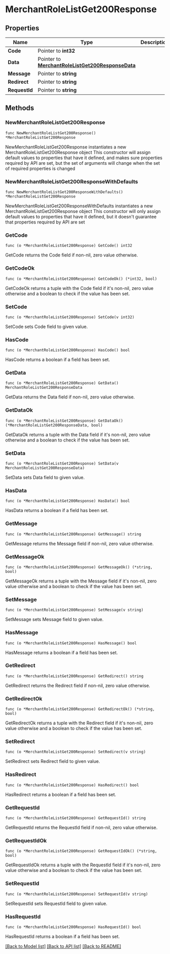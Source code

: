 # MerchantRoleListGet200Response

## Properties

Name | Type | Description | Notes
------------ | ------------- | ------------- | -------------
**Code** | Pointer to **int32** |  | [optional] 
**Data** | Pointer to [**MerchantRoleListGet200ResponseData**](MerchantRoleListGet200ResponseData.md) |  | [optional] 
**Message** | Pointer to **string** |  | [optional] 
**Redirect** | Pointer to **string** |  | [optional] 
**RequestId** | Pointer to **string** |  | [optional] 

## Methods

### NewMerchantRoleListGet200Response

`func NewMerchantRoleListGet200Response() *MerchantRoleListGet200Response`

NewMerchantRoleListGet200Response instantiates a new MerchantRoleListGet200Response object
This constructor will assign default values to properties that have it defined,
and makes sure properties required by API are set, but the set of arguments
will change when the set of required properties is changed

### NewMerchantRoleListGet200ResponseWithDefaults

`func NewMerchantRoleListGet200ResponseWithDefaults() *MerchantRoleListGet200Response`

NewMerchantRoleListGet200ResponseWithDefaults instantiates a new MerchantRoleListGet200Response object
This constructor will only assign default values to properties that have it defined,
but it doesn't guarantee that properties required by API are set

### GetCode

`func (o *MerchantRoleListGet200Response) GetCode() int32`

GetCode returns the Code field if non-nil, zero value otherwise.

### GetCodeOk

`func (o *MerchantRoleListGet200Response) GetCodeOk() (*int32, bool)`

GetCodeOk returns a tuple with the Code field if it's non-nil, zero value otherwise
and a boolean to check if the value has been set.

### SetCode

`func (o *MerchantRoleListGet200Response) SetCode(v int32)`

SetCode sets Code field to given value.

### HasCode

`func (o *MerchantRoleListGet200Response) HasCode() bool`

HasCode returns a boolean if a field has been set.

### GetData

`func (o *MerchantRoleListGet200Response) GetData() MerchantRoleListGet200ResponseData`

GetData returns the Data field if non-nil, zero value otherwise.

### GetDataOk

`func (o *MerchantRoleListGet200Response) GetDataOk() (*MerchantRoleListGet200ResponseData, bool)`

GetDataOk returns a tuple with the Data field if it's non-nil, zero value otherwise
and a boolean to check if the value has been set.

### SetData

`func (o *MerchantRoleListGet200Response) SetData(v MerchantRoleListGet200ResponseData)`

SetData sets Data field to given value.

### HasData

`func (o *MerchantRoleListGet200Response) HasData() bool`

HasData returns a boolean if a field has been set.

### GetMessage

`func (o *MerchantRoleListGet200Response) GetMessage() string`

GetMessage returns the Message field if non-nil, zero value otherwise.

### GetMessageOk

`func (o *MerchantRoleListGet200Response) GetMessageOk() (*string, bool)`

GetMessageOk returns a tuple with the Message field if it's non-nil, zero value otherwise
and a boolean to check if the value has been set.

### SetMessage

`func (o *MerchantRoleListGet200Response) SetMessage(v string)`

SetMessage sets Message field to given value.

### HasMessage

`func (o *MerchantRoleListGet200Response) HasMessage() bool`

HasMessage returns a boolean if a field has been set.

### GetRedirect

`func (o *MerchantRoleListGet200Response) GetRedirect() string`

GetRedirect returns the Redirect field if non-nil, zero value otherwise.

### GetRedirectOk

`func (o *MerchantRoleListGet200Response) GetRedirectOk() (*string, bool)`

GetRedirectOk returns a tuple with the Redirect field if it's non-nil, zero value otherwise
and a boolean to check if the value has been set.

### SetRedirect

`func (o *MerchantRoleListGet200Response) SetRedirect(v string)`

SetRedirect sets Redirect field to given value.

### HasRedirect

`func (o *MerchantRoleListGet200Response) HasRedirect() bool`

HasRedirect returns a boolean if a field has been set.

### GetRequestId

`func (o *MerchantRoleListGet200Response) GetRequestId() string`

GetRequestId returns the RequestId field if non-nil, zero value otherwise.

### GetRequestIdOk

`func (o *MerchantRoleListGet200Response) GetRequestIdOk() (*string, bool)`

GetRequestIdOk returns a tuple with the RequestId field if it's non-nil, zero value otherwise
and a boolean to check if the value has been set.

### SetRequestId

`func (o *MerchantRoleListGet200Response) SetRequestId(v string)`

SetRequestId sets RequestId field to given value.

### HasRequestId

`func (o *MerchantRoleListGet200Response) HasRequestId() bool`

HasRequestId returns a boolean if a field has been set.


[[Back to Model list]](../README.md#documentation-for-models) [[Back to API list]](../README.md#documentation-for-api-endpoints) [[Back to README]](../README.md)


